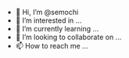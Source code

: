 - 👋 Hi, I’m @semochi
- 👀 I’m interested in ...
- 🌱 I’m currently learning ...
- 💞️ I’m looking to collaborate on ...
- 📫 How to reach me ...

<!---
semochi/semochi is a ✨ special ✨ repository because its `README.md` (this file) appears on your GitHub profile.
You can click the Preview link to take a look at your changes.
--->
